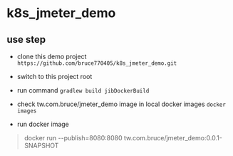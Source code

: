 # k8s_jmeter_demo

## use step 
* clone this demo project
`https://github.com/bruce770405/k8s_jmeter_demo.git`

* switch to this project root

* run command
`gradlew build jibDockerBuild`

* check tw.com.bruce/jmeter_demo image in local docker images
`docker images`

* run docker image
> docker run --publish=8080:8080 tw.com.bruce/jmeter_demo:0.0.1-SNAPSHOT
